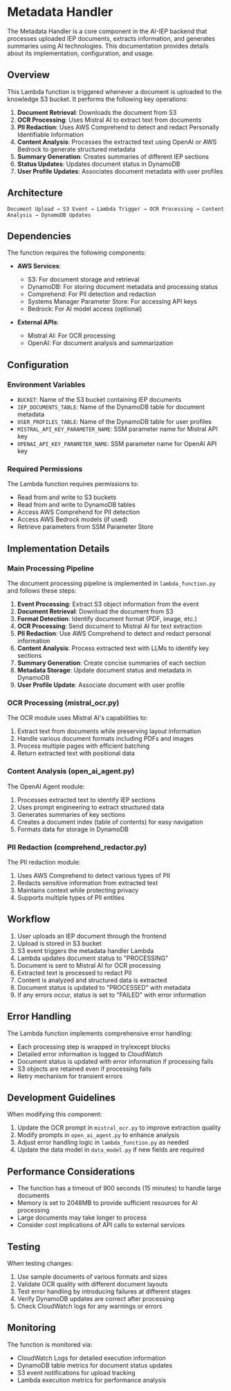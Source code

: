 # Metadata Handler

The Metadata Handler is a core component in the AI-IEP backend that processes uploaded IEP documents, extracts information, and generates summaries using AI technologies. This documentation provides details about its implementation, configuration, and usage.

## Overview

This Lambda function is triggered whenever a document is uploaded to the knowledge S3 bucket. It performs the following key operations:

1. **Document Retrieval**: Downloads the document from S3
2. **OCR Processing**: Uses Mistral AI to extract text from documents
3. **PII Redaction**: Uses AWS Comprehend to detect and redact Personally Identifiable Information
4. **Content Analysis**: Processes the extracted text using OpenAI or AWS Bedrock to generate structured metadata
5. **Summary Generation**: Creates summaries of different IEP sections
6. **Status Updates**: Updates document status in DynamoDB 
7. **User Profile Updates**: Associates document metadata with user profiles

## Architecture

```
Document Upload → S3 Event → Lambda Trigger → OCR Processing → Content Analysis → DynamoDB Updates
```

## Dependencies

The function requires the following components:

- **AWS Services**:
  - S3: For document storage and retrieval
  - DynamoDB: For storing document metadata and processing status
  - Comprehend: For PII detection and redaction
  - Systems Manager Parameter Store: For accessing API keys
  - Bedrock: For AI model access (optional)

- **External APIs**:
  - Mistral AI: For OCR processing
  - OpenAI: For document analysis and summarization

## Configuration

### Environment Variables

- `BUCKET`: Name of the S3 bucket containing IEP documents
- `IEP_DOCUMENTS_TABLE`: Name of the DynamoDB table for document metadata
- `USER_PROFILES_TABLE`: Name of the DynamoDB table for user profiles
- `MISTRAL_API_KEY_PARAMETER_NAME`: SSM parameter name for Mistral API key
- `OPENAI_API_KEY_PARAMETER_NAME`: SSM parameter name for OpenAI API key

### Required Permissions

The Lambda function requires permissions to:

- Read from and write to S3 buckets
- Read from and write to DynamoDB tables
- Access AWS Comprehend for PII detection
- Access AWS Bedrock models (if used)
- Retrieve parameters from SSM Parameter Store

## Implementation Details

### Main Processing Pipeline

The document processing pipeline is implemented in `lambda_function.py` and follows these steps:

1. **Event Processing**: Extract S3 object information from the event
2. **Document Retrieval**: Download the document from S3
3. **Format Detection**: Identify document format (PDF, image, etc.)
4. **OCR Processing**: Send document to Mistral AI for text extraction
5. **PII Redaction**: Use AWS Comprehend to detect and redact personal information
6. **Content Analysis**: Process extracted text with LLMs to identify key sections
7. **Summary Generation**: Create concise summaries of each section
8. **Metadata Storage**: Update document status and metadata in DynamoDB
9. **User Profile Update**: Associate document with user profile

### OCR Processing (mistral_ocr.py)

The OCR module uses Mistral AI's capabilities to:

1. Extract text from documents while preserving layout information
2. Handle various document formats including PDFs and images
3. Process multiple pages with efficient batching
4. Return extracted text with positional data

### Content Analysis (open_ai_agent.py)

The OpenAI Agent module:

1. Processes extracted text to identify IEP sections
2. Uses prompt engineering to extract structured data
3. Generates summaries of key sections
4. Creates a document index (table of contents) for easy navigation
5. Formats data for storage in DynamoDB

### PII Redaction (comprehend_redactor.py)

The PII redaction module:

1. Uses AWS Comprehend to detect various types of PII
2. Redacts sensitive information from extracted text
3. Maintains context while protecting privacy
4. Supports multiple types of PII entities

## Workflow

1. User uploads an IEP document through the frontend
2. Upload is stored in S3 bucket
3. S3 event triggers the metadata handler Lambda
4. Lambda updates document status to "PROCESSING"
5. Document is sent to Mistral AI for OCR processing
6. Extracted text is processed to redact PII
7. Content is analyzed and structured data is extracted
8. Document status is updated to "PROCESSED" with metadata
9. If any errors occur, status is set to "FAILED" with error information

## Error Handling

The Lambda function implements comprehensive error handling:

- Each processing step is wrapped in try/except blocks
- Detailed error information is logged to CloudWatch
- Document status is updated with error information if processing fails
- S3 objects are retained even if processing fails
- Retry mechanism for transient errors

## Development Guidelines

When modifying this component:

1. Update the OCR prompt in `mistral_ocr.py` to improve extraction quality
2. Modify prompts in `open_ai_agent.py` to enhance analysis
3. Adjust error handling logic in `lambda_function.py` as needed
4. Update the data model in `data_model.py` if new fields are required

## Performance Considerations

- The function has a timeout of 900 seconds (15 minutes) to handle large documents
- Memory is set to 2048MB to provide sufficient resources for AI processing
- Large documents may take longer to process
- Consider cost implications of API calls to external services

## Testing

When testing changes:

1. Use sample documents of various formats and sizes
2. Validate OCR quality with different document layouts
3. Test error handling by introducing failures at different stages
4. Verify DynamoDB updates are correct after processing
5. Check CloudWatch logs for any warnings or errors

## Monitoring

The function is monitored via:

- CloudWatch Logs for detailed execution information
- DynamoDB table metrics for document status updates
- S3 event notifications for upload tracking
- Lambda execution metrics for performance analysis 